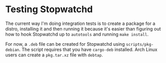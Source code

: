# Testing Stopwatchd

The current way I'm doing integration tests is to create a package for a
distro, installing it and then running it because it's easier than figuring out
how to hook Stopwatchd up to `autotools` and running `make install`.

For now, a `.deb` file can be created for Stopwatchd using `scripts/pkg-debian`.
The script requires that you have `cargo-deb` installed.
Arch Linux users can create a `pkg.tar.xz` file with `debtap`.